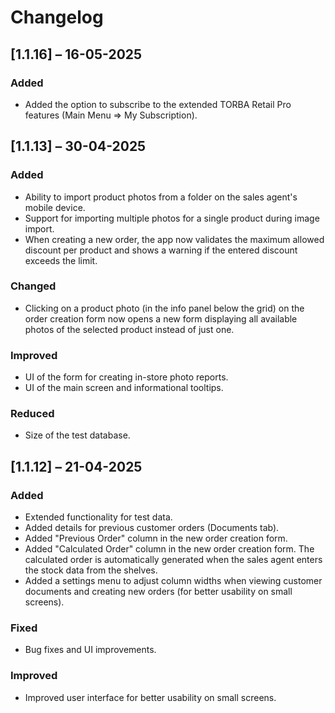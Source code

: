 # Changelog

## [1.1.16] – 16-05-2025

### Added
- Added the option to subscribe to the extended TORBA Retail Pro features (Main Menu => My Subscription).

## [1.1.13] – 30-04-2025

### Added
- Ability to import product photos from a folder on the sales agent's mobile device.
- Support for importing multiple photos for a single product during image import.
- When creating a new order, the app now validates the maximum allowed discount per product and shows a warning if the entered discount exceeds the limit.

### Changed
- Clicking on a product photo (in the info panel below the grid) on the order creation form now opens a new form displaying all available photos of the selected product instead of just one.

### Improved
- UI of the form for creating in-store photo reports.
- UI of the main screen and informational tooltips.

### Reduced
- Size of the test database.

## [1.1.12] – 21-04-2025

### Added
- Extended functionality for test data.
- Added details for previous customer orders (Documents tab).
- Added "Previous Order" column in the new order creation form.
- Added "Calculated Order" column in the new order creation form. The calculated order is automatically generated when the sales agent enters the stock data from the shelves.
- Added a settings menu to adjust column widths when viewing customer documents and creating new orders (for better usability on small screens).

### Fixed
- Bug fixes and UI improvements.

### Improved
- Improved user interface for better usability on small screens.
